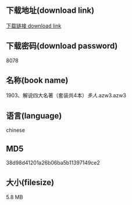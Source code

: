 ## 下载地址(download link)
[下载链接 download link](https://voluble-croquembouche-d321dc.netlify.app/?s=1903%E3%80%81%E8%A7%A3%E8%AF%B4%E5%9B%9B%E5%A4%A7%E5%90%8D%E8%91%97%EF%BC%88%E5%A5%97%E8%A3%85%E5%85%B14%E6%9C%AC%EF%BC%89_%E5%A4%9A%E4%BA%BA_.azw3)

## 下载密码(download password)
8078

## 名称(book name)
1903、解说四大名著（套装共4本）_多人_.azw3.azw3

## 语言(language)
chinese

## MD5
38d98d41201a26b06ba5b11397149ce2

## 大小(filesize)
5.8 MB
